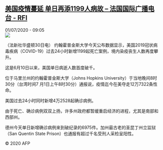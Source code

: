 <!--1593593736000-->
[美国疫情蔓延 单日再添1199人病故 – 法国国际广播电台 - RFI](http://www.rfi.fr//cn/contenu/20200701-%E7%BE%8E%E5%9B%BD%E7%96%AB%E6%83%85%E8%94%93%E5%BB%B6-%E5%8D%95%E6%97%A5%E5%86%8D%E6%B7%BB1199%E4%BA%BA%E7%97%85%E6%95%85)
------

<div>01/07/2020 - 09:05</div><img src="https://s.rfi.fr/media/display/18608b6c-bb6f-11ea-8841-005056a98db9/w:310/p:16x9/health0001b.200701150503.jpg"><div class="t-content__body u-clearfix"><div class="m-interstitial"></div><p>（法新社华盛顿30日电）    约翰霍普金斯大学今天公布数据显示，美国2019冠状病毒疾病（COVID-19）过去24小时新增1199起死亡案例，境内染疫丧生人数再度攀升。</p><p>    这是6月10日以来，美国单日病逝人数首度破千。</p><p>    位于马里兰州的约翰霍普金斯大学（Johns Hopkins University）于当地晚间8时30分（台湾时间7 月1日上午8时30分）通报说，疫情迄今在美夺走12万7322条性命。</p><p>    美国过去24小时同时新增4万2528起确诊病例。</p><p>    由于死亡、确诊病例双双上扬，许多州政府都暂缓重启经济的进程，尤其是南部和西部州。</p><p>    德州今天单日新增确诊病例来到破纪录的6975件。加州最古老的圣昆丁州立监狱（San Quentin State Prison）也通报有超过千名受刑人采检呈阳性。</p><p></p><p class="t-copyright">© 2020 AFP</p>        </div>
